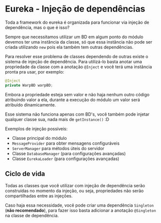 # Eureka - Injeção de dependências

Toda a framework do eureka é organizada para funcionar via injeção de dependência, mas o que é isso?

Sempre que necessitamos utilizar um BD em algum ponto do módulo devemos ter uma instância da classe, só que essa instância não pode ser criada utilizando `new` pois ela também tem outras dependências.

Para resolver esse problema de classes dependendo de outras existe o sistema de injeção de dependência. Para utilizá-lo basta anotar uma propriedade da classe com a anotação `@Inject` e você terá uma instância pronta pra usar, por exemplo:

```java
@Inject
private WarpBD warpBD;
```

Embora a propriedade esteja sem valor e não haja nenhum outro código atribuindo valor a ela, durante a execução do módulo um valor será atribuído dinamicamente.

Esse sistema não funciona apenas com BD's, você também pode injetar qualquer classe sua, nada mais de `getInstance()` :D

Exemplos de injeção possíveis:

* Classe principal do módulo
* `MessageProvider` para obter mensagens configuráveis
* `ServerManager` para métodos úteis do servidor
* Classe `DatabaseManager` (para configurações avançadas)
* Classe `EurekaLoader` (para configurações avançadas)

## Ciclo de vida

Todas as classes que você utilizar com injeção de dependência serão construídas no momento da injeção, ou seja, propriedades não serão compartilhadas entre as injeções.

Caso haja essa necessidade, você pode criar uma dependência `Singleton` (**não recomendado**), para fazer isso basta adicionar a anotação `@Singleton` na classe de dependência.